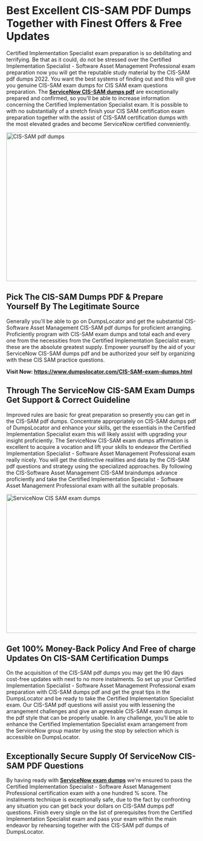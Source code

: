 <h1><strong>Best Excellent CIS-SAM PDF Dumps Together with Finest Offers &amp; Free Updates</strong></h1>
<p>Certified Implementation Specialist exam preparation is so debilitating and terrifying. Be that as it could, do not be stressed over the Certified Implementation Specialist - Software Asset Management Professional exam preparation now you will get the reputable study material by the CIS-SAM pdf dumps 2022. You want the best systems of finding out and this will give you genuine CIS-SAM exam dumps for CIS SAM exam questions preparation. The <strong><a href="https://www.dumpslocator.com/CIS-SAM-exam-dumps.html">ServiceNow CIS-SAM dumps pdf</a></strong> are exceptionally prepared and confirmed, so you'll be able to increase information concerning the Certified Implementation Specialist exam. It is possible to with no substantially of a stretch finish your CIS SAM certification exam preparation together with the assist of CIS-SAM certification dumps with the most elevated grades and become ServiceNow certified conveniently.</p>
<p><img src="https://i.ibb.co/SKhFh8d/Pastel-Purple-Computer-UI-Class-Syllabus-Education-Presentation.png" alt="CIS-SAM pdf dumps" width="700" height="393" /></p>
<h2><strong>Pick The CIS-SAM Dumps PDF &amp; Prepare Yourself By The Legitimate Source</strong></h2>
<p>Generally you'll be able to go on DumpsLocator and get the substantial CIS-Software Asset Management CIS-SAM pdf dumps for proficient arranging. Proficiently program with CIS-SAM exam dumps and total each and every one from the necessities from the Certified Implementation Specialist exam; these are the absolute greatest supply. Empower yourself by the aid of your ServiceNow CIS-SAM dumps pdf and be authorized your self by organizing with these CIS SAM practice questions.</p>
<p><strong>Visit Now: <a href="https://www.dumpslocator.com/CIS-SAM-exam-dumps.html">https://www.dumpslocator.com/CIS-SAM-exam-dumps.html</a></strong></p>
<h2><strong>Through The ServiceNow CIS-SAM Exam Dumps Get Support &amp; Correct Guideline</strong></h2>
<p>Improved rules are basic for great preparation so presently you can get in the CIS-SAM pdf dumps. Concentrate appropriately on CIS-SAM dumps pdf of DumpsLocator and enhance your skills, get the essentials in the Certified Implementation Specialist exam this will likely assist with upgrading your insight proficiently. The ServiceNow CIS-SAM exam dumps affirmation is excellent to acquire a vocation and lift your skills to endeavor the Certified Implementation Specialist - Software Asset Management Professional exam really nicely. You will get the distinctive realities and data by the CIS-SAM pdf questions and strategy using the specialized approaches. By following the CIS-Software Asset Management CIS-SAM braindumps advance proficiently and take the Certified Implementation Specialist - Software Asset Management Professional exam with all the suitable proposals.</p>
<p><a href="https://www.dumpslocator.com/CIS-SAM-exam-dumps.html"><img src="https://i.ibb.co/NtZbgjG/Blue-and-White-Medical-Dental-Clinic-Facebook-Ad.png" alt="ServiceNow CIS SAM exam dumps" width="700" height="367" /></a></p>
<h2><strong>Get 100% Money-Back Policy And Free of charge Updates On CIS-SAM Certification Dumps</strong></h2>
<p>On the acquisition of the CIS-SAM pdf dumps you may get the 90 days cost-free updates with next to no more instalments. So set up your Certified Implementation Specialist - Software Asset Management Professional exam preparation with CIS-SAM dumps pdf and get the great tips in the DumpsLocator and be ready to take the Certified Implementation Specialist exam. Our CIS-SAM pdf questions will assist you with lessening the arrangement challenges and give an agreeable CIS-SAM exam dumps in the pdf style that can be properly usable. In any challenge, you'll be able to enhance the Certified Implementation Specialist exam arrangement from the ServiceNow group master by using the stop by selection which is accessible on DumpsLocator.</p>
<h2><strong>Exceptionally Secure Supply Of ServiceNow CIS-SAM PDF Questions</strong></h2>
<p>By having ready with <strong><a href="https://www.dumpslocator.com/servicenow-exams.html">ServiceNow exam dumps</a></strong> we're ensured to pass the Certified Implementation Specialist - Software Asset Management Professional certification exam with a one hundred % score. The instalments technique is exceptionally safe, due to the fact by confronting any situation you can get back your dollars on CIS-SAM dumps pdf questions. Finish every single on the list of prerequisites from the Certified Implementation Specialist exam and pass your exam within the main endeavor by rehearsing together with the CIS-SAM pdf dumps of DumpsLocator.</p>
